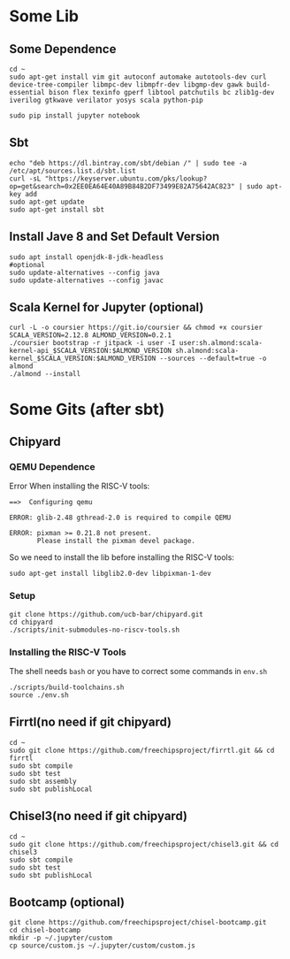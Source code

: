 # Some Lib

## Some Dependence

```shell
cd ~
sudo apt-get install vim git autoconf automake autotools-dev curl device-tree-compiler libmpc-dev libmpfr-dev libgmp-dev gawk build-essential bison flex texinfo gperf libtool patchutils bc zlib1g-dev iverilog gtkwave verilator yosys scala python-pip

sudo pip install jupyter notebook
```

## Sbt
```shell
echo "deb https://dl.bintray.com/sbt/debian /" | sudo tee -a /etc/apt/sources.list.d/sbt.list
curl -sL "https://keyserver.ubuntu.com/pks/lookup?op=get&search=0x2EE0EA64E40A89B84B2DF73499E82A75642AC823" | sudo apt-key add
sudo apt-get update
sudo apt-get install sbt
```

## Install Jave 8 and Set Default Version
```shell
sudo apt install openjdk-8-jdk-headless
#optional
sudo update-alternatives --config java
sudo update-alternatives --config javac
```

## Scala Kernel for Jupyter (optional)
```shell
curl -L -o coursier https://git.io/coursier && chmod +x coursier
SCALA_VERSION=2.12.8 ALMOND_VERSION=0.2.1
./coursier bootstrap -r jitpack -i user -I user:sh.almond:scala-kernel-api_$SCALA_VERSION:$ALMOND_VERSION sh.almond:scala-kernel_$SCALA_VERSION:$ALMOND_VERSION --sources --default=true -o almond
./almond --install
```

# Some Gits (after sbt)

## Chipyard

### QEMU Dependence

Error When installing the RISC-V tools:

```shell
==>  Configuring qemu

ERROR: glib-2.48 gthread-2.0 is required to compile QEMU

ERROR: pixman >= 0.21.8 not present.
       Please install the pixman devel package.
```

So we need to install the lib before installing the RISC-V tools:

```shell
sudo apt-get install libglib2.0-dev libpixman-1-dev
```

### Setup
```shell
git clone https://github.com/ucb-bar/chipyard.git
cd chipyard
./scripts/init-submodules-no-riscv-tools.sh
```

### Installing the RISC-V Tools

The shell needs `bash` or you have to correct some commands in `env.sh`
```shell
./scripts/build-toolchains.sh
source ./env.sh
```

## Firrtl(no need if git chipyard)

```shell
cd ~
sudo git clone https://github.com/freechipsproject/firrtl.git && cd firrtl
sudo sbt compile
sudo sbt test
sudo sbt assembly
sudo sbt publishLocal
```


## Chisel3(no need if git chipyard)

```shell
cd ~
sudo git clone https://github.com/freechipsproject/chisel3.git && cd chisel3
sudo sbt compile
sudo sbt test
sudo sbt publishLocal
```



## Bootcamp (optional)

```shell
git clone https://github.com/freechipsproject/chisel-bootcamp.git
cd chisel-bootcamp
mkdir -p ~/.jupyter/custom
cp source/custom.js ~/.jupyter/custom/custom.js
```
